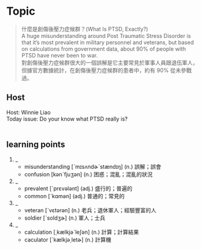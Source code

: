 # Topic

> 什麼是創傷後壓力症候群？(What Is PTSD, Exactly?) <br>
> A huge misunderstanding around Post Traumatic Stress Disorder is that it’s most prevalent in military personnel and veterans, but based on calculations from government data, about 90% of people with PTSD have never been to war. <br>
> 對創傷後壓力症候群很大的一個誤解是它主要常見於軍事人員跟退伍軍人，但據官方數據統計，在創傷後壓力症候群的患者中，約有 90% 從未參戰過。 <br>

## Host
Host: Winnie Liao
<br>Today issue: Do your know what PTSD really is?
<br><br>
## learning points
1. _
	* misunderstanding  [ˋmɪsʌndɚˋstændɪŋ]  (n.)  誤解；誤會
	* confusion   [kənˋfjuʒən]  (n.)  困惑；混亂；混亂的狀況
2. _
	* prevalent  [ˋprɛvələnt]  (adj.)  盛行的；普遍的
	* common  [ˋkɑmən]  (adj.)  普通的；常見的
3. _
	* veteran  [ˋvɛtərən]  (n.)  老兵；退休軍人；經驗豐富的人
	* soldier  [ˋsoldʒɚ]  (n.)  軍人；士兵
4. _
	* calculation  [͵kælkjəˋleʃən]  (n.)  計算；計算結果
	* caculator  [ˋkælkjə͵letɚ]  (n.)  計算機
